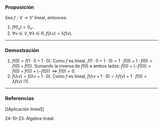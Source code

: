 ### Proposición

Sea $f: V \rightarrow V'$ lineal, entonces:
1. $f(0_v) = 0_{v'}$.
2. $\forall v \in V, \forall \lambda \in K, f(\lambda v) = \lambda f(v)$.

---
### Demostración

1. $f(0) = f(1 · 0 + 1 · 0)$. Como $f$ es lineal, $f(1·0 + 1·0) = 1 · f(0) + 1 · f(0) = f(0) + f(0)$. Sumando la inversa de $f(0)$ a ambos lados: $f(0) + (-f(0)) = f(0) + f(0) + (-f(0)) \implies f(0) = 0$.
2. $f(\lambda v) = f(\lambda v + 1 · 0)$. Como $f$ es lineal, $f(\lambda v + 1·0) = \lambda f(v) + 1 · f(0) = \lambda f(v)$ (1).

---
### Referencias

[[Aplicación lineal]]

24-10-23. Álgebra lineal.